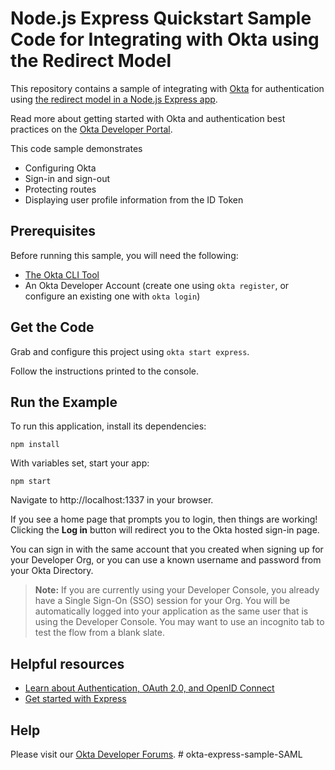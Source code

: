 # Node.js Express Quickstart Sample Code for Integrating with Okta using the Redirect Model

This repository contains a sample of integrating with [Okta](https://www.okta.com/) for authentication using [the redirect model in a Node.js Express app](https://developer.okta.com/docs/guides/sign-into-web-app-redirect/node-express/main/).

Read more about getting started with Okta and authentication best practices on the [Okta Developer Portal](https://developer.okta.com).

This code sample demonstrates

- Configuring Okta
- Sign-in and sign-out
- Protecting routes
- Displaying user profile information from the ID Token

## Prerequisites

Before running this sample, you will need the following:

- [The Okta CLI Tool](https://github.com/okta/okta-cli#installation)
- An Okta Developer Account (create one using `okta register`, or configure an existing one with `okta login`)

## Get the Code

Grab and configure this project using `okta start express`.

Follow the instructions printed to the console.

## Run the Example

To run this application, install its dependencies:

```
npm install
```

With variables set, start your app:

```
npm start
```

Navigate to http://localhost:1337 in your browser.

If you see a home page that prompts you to login, then things are working! Clicking the **Log in** button will redirect you to the Okta hosted sign-in page.

You can sign in with the same account that you created when signing up for your Developer Org, or you can use a known username and password from your Okta Directory.

> **Note:** If you are currently using your Developer Console, you already have a Single Sign-On (SSO) session for your Org. You will be automatically logged into your application as the same user that is using the Developer Console. You may want to use an incognito tab to test the flow from a blank slate.

## Helpful resources

- [Learn about Authentication, OAuth 2.0, and OpenID Connect](https://developer.okta.com/docs/concepts/)
- [Get started with Express](https://expressjs.com/en/starter/installing.html)

## Help

Please visit our [Okta Developer Forums](https://devforum.okta.com/).
#   o k t a - e x p r e s s - s a m p l e - S A M L  
 
